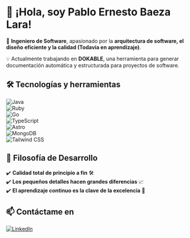 # 👋 ¡Hola, soy Pablo Ernesto Baeza Lara!  

🚀 **Ingeniero de Software**, apasionado por la **arquitectura de software, el diseño eficiente y la calidad (Todavía en aprendizaje)**.  

💡 Actualmente trabajando en **DOKABLE**, una herramienta para generar documentación automática y estructurada para proyectos de software.  

## 🛠️ Tecnologías y herramientas  
![Java](https://img.shields.io/badge/Java-ED8B00?style=for-the-badge&logo=java&logoColor=white)  
![Ruby](https://img.shields.io/badge/Ruby-CC342D?style=for-the-badge&logo=ruby&logoColor=white)  
![Go](https://img.shields.io/badge/Go-00ADD8?style=for-the-badge&logo=go&logoColor=white)  
![TypeScript](https://img.shields.io/badge/TypeScript-007ACC?style=for-the-badge&logo=typescript&logoColor=white)  
![Astro](https://img.shields.io/badge/Astro-FF5D01?style=for-the-badge&logo=astro&logoColor=white)  
![MongoDB](https://img.shields.io/badge/MongoDB-47A248?style=for-the-badge&logo=mongodb&logoColor=white)  
![Tailwind CSS](https://img.shields.io/badge/TailwindCSS-38B2AC?style=for-the-badge&logo=tailwind-css&logoColor=white)  

## 🎯 Filosofía de Desarrollo  
✔️ **Calidad total de principio a fin** 🛠️  
✔️ **Los pequeños detalles hacen grandes diferencias** 📈  
✔️ **El aprendizaje continuo es la clave de la excelencia** 📜  

## 📫 Contáctame en  
[![LinkedIn](https://img.shields.io/badge/LinkedIn-Pablo%20Ernesto-blue?style=for-the-badge&logo=linkedin)](www.linkedin.com/in/pablo-baeza)  
